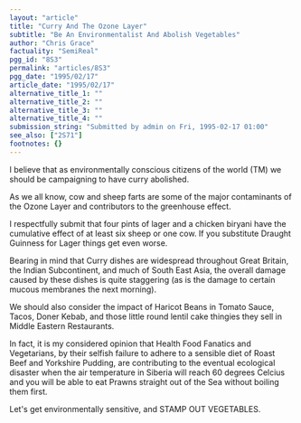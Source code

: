 ```yaml
---
layout: "article"
title: "Curry And The Ozone Layer"
subtitle: "Be An Environmentalist And Abolish Vegetables"
author: "Chris Grace"
factuality: "SemiReal"
pgg_id: "8S3"
permalink: "articles/8S3"
pgg_date: "1995/02/17"
article_date: "1995/02/17"
alternative_title_1: ""
alternative_title_2: ""
alternative_title_3: ""
alternative_title_4: ""
submission_string: "Submitted by admin on Fri, 1995-02-17 01:00"
see_also: ["2S71"]
footnotes: {}
---
```

<div>
<p>I believe that as environmentally conscious citizens of the world (TM) we should be campaigning to have curry abolished.</p>
<p>As we all know, cow and sheep farts are some of the major contaminants of the Ozone Layer and contributors to the greenhouse effect.</p>
<p>I respectfully submit that four pints of lager and a chicken biryani have the cumulative effect of at least six sheep or one cow. If you substitute Draught Guinness for Lager things get even worse.</p>
<p>Bearing in mind that Curry dishes are widespread throughout Great Britain, the Indian Subcontinent, and much of South East Asia, the overall damage caused by these dishes is quite staggering (as is the damage to certain mucous membranes the next morning).</p>
<p>We should also consider the impact of Haricot Beans in Tomato Sauce, Tacos, Doner Kebab, and those little round lentil cake thingies they sell in Middle Eastern Restaurants.</p>
<p>In fact, it is my considered opinion that Health Food Fanatics and Vegetarians, by their selfish failure to adhere to a sensible diet of Roast Beef and Yorkshire Pudding, are contributing to the eventual ecological disaster when the air temperature in Siberia will reach 60 degrees Celcius and you will be able to eat Prawns straight out of the Sea without boiling them first.</p>
<p>Let's get environmentally sensitive, and STAMP OUT VEGETABLES.</p>
</div>
